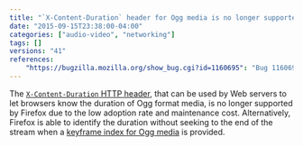 ```yaml
---
title: "`X-Content-Duration` header for Ogg media is no longer supported"
date: "2015-09-15T23:38:00-04:00"
categories: ["audio-video", "networking"]
tags: []
versions: "41"
references:
    "https://bugzilla.mozilla.org/show_bug.cgi?id=1160695": "Bug 1160695 - Clean up duration tracking and use mirroring for cross-thread access"
---
```

The [`X-Content-Duration` HTTP header](https://developer.mozilla.org/en-US/docs/Web/HTTP/Configuring_servers_for_Ogg_media#Serve_X-Content-Duration_headers), that can be used by Web servers to let browsers know the duration of Ogg format media, is no longer supported by Firefox due to the low adoption rate and maintenance cost. Alternatively, Firefox is able to identify the duration without seeking to the end of the stream when a [keyframe index for Ogg media](http://blog.pearce.org.nz/2010/08/keyframe-indexed-ogg-files-supported-in.html) is provided.
